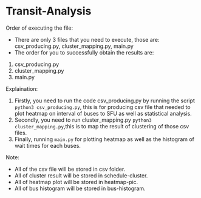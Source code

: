 # Transit-Analysis

Order of executing the file:

- There are only 3 files that you need to execute, those are: csv_producing.py, cluster_mapping.py, main.py
- The order for you to successfully obtain the results are:

1. csv_producing.py
2. cluster_mapping.py
3. main.py

Explaination:

1. Firstly, you need to run the code csv_producing.py by running the script `python3 csv_producing.py`, this is for producing csv file that needed to plot heatmap on interval of buses to SFU as well as statistical analysis.
2. Secondly, you need to run cluster_mapping.py `python3 cluster_mapping.py`,this is to map the result of clustering of those csv files.
3. Finally, running `main.py` for plotting heatmap as well as the histogram of wait times for each buses.

Note:

- All of the csv file will be stored in csv folder.
- All of cluster result will be stored in schedule-cluster.
- All of heatmap plot will be stored in heatmap-pic.
- All of bus histogram will be stored in bus-histogram.
